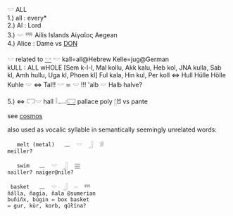 𓎟 ALL  
1.) all : every*  
2.) Al  : Lord  
3.) 𓎟  𓍮 Ailis Islands Αἰγαῖος Aegean  
4.) Alice : Dame vs [DON](DON)  

𓎟 related to [𓎡](𓎡) 𓎢 kall=all@Hebrew Kelle=jug@German  
kULL : ALL wHOLE [Sem k-l-l, Mal kollu, Akk kalu, Heb kol, JNA kulla, Sab kl, Amh hullu, Uga kl, Phoen kl] Ful kala, Hin kul, Per koll ⇔ Hull Hülle Hölle Kuhle 𓎟 ⇔ Tal!! 𓎡 ⋍ 𓎟 !!! 'alb 𓎟 Halb halve?  

5.) ⇔ 𓉐𓎟 hall 𓎛𓂝[𓉐](𓉐)  pallace poly [𓉺](𓉺)𐁇 vs pante  

see [cosmos](cosmos)  

also used as vocalic syllable in semantically seemingly unrelated words:  

```  
   melt (metal)   𓈖  𓎟  𓃀  𓀀  
meiller?  

   swim   𓈖  𓎟  𓃀  𓈗  
nailler? naiger@nile?  

 basket   𓈖  𓎟  𓃀  𓏏  𓍮  
ñálla, ñagia, ñala @sumerian  
buñiñx, búgin ⇔ box basket  
⇔ gur, kùr, korb, qûłîna?  
```  